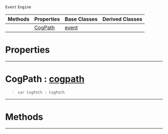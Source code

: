  `Event` `Engine`



|Methods|Properties|Base Classes|Derived Classes|
|---|---|---|---|
| |[ CogPath](https://plasmaengine.github.io/PlasmaDocs/Plasma1/C++/code_reference/class_reference/cogpathevent.md#cogpath-plasma-engine-docu)|[event](https://plasmaengine.github.io/PlasmaDocs/Plasma1/C++/code_reference/class_reference/event.md)| |


 #  Properties


---  
 #  CogPath : [cogpath](https://plasmaengine.github.io/PlasmaDocs/Plasma1/C++/code_reference/class_reference/cogpath.md)

> 
> ``` lang=cpp, name=Lightning
> var CogPath : CogPath


---  
 #  Methods


---  
 

 